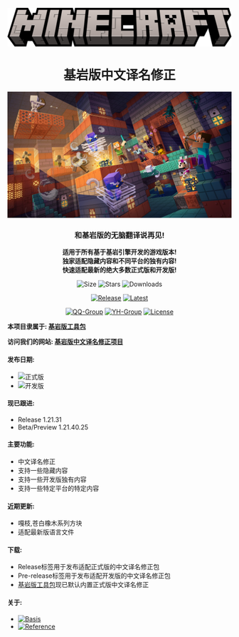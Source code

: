 <div align="center">

![Title](images/Minecraft.png)

<h1>基岩版中文译名修正</h1>

![Newest KeyArt](images/KeyArt_old.png)

<h3>和基岩版的无脑翻译说再见!</h3>

<b>适用于所有基于基岩引擎开发的游戏版本!<br>独家适配隐藏内容和不同平台的独有内容!<br>快速适配最新的绝大多数正式版和开发版!</b>

![Size](https://img.shields.io/github/repo-size/Spectrollay/mclang_cn?color=skyblue&label=仓库大小)   ![Stars](https://img.shields.io/github/stars/Spectrollay/mclang_cn?color=greenyellow&label=星标数)   ![Downloads](https://img.shields.io/github/downloads/Spectrollay/mclang_cn/total?label=总下载量)

[![Release](https://img.shields.io/github/v/release/Spectrollay/mclang_cn?color=20A162&label=正式版)](https://github.com/Spectrollay/mclang_cn/releases/latest)   [![Latest](https://img.shields.io/github/v/release/Spectrollay/mclang_cn?color=43B244&include_prereleases&label=最新版)](https://github.com/Spectrollay/mclang_cn/releases)

[![QQ-Group](https://img.shields.io/badge/QQ-%E7%BE%A4%E7%BB%84-blue)](https://qm.qq.com/cgi-bin/qm/qr?_wv=1027&k=WVA6aPqtv99hiYleW7vUq5OsBIufCAB1&authKey=B0%2BaXMCTqnmQrGh0wzCZTyWTIPyHS%2FPEM5QXcFfVwroFowNnzs6Yg1er1%2F8Fekqp&noverify=0&group_code=833473609)   [![YH-Group](https://img.shields.io/badge/云湖-%E7%BE%A4%E7%BB%84-blue)](https://yhfx.jwznb.com/share?key=VyTE7W7sLwRl&ts=1684642802)   [![License](https://img.shields.io/badge/%E5%8D%8F%E8%AE%AE-CC%20BY--NC--SA%204.0-ff69b4)](https://creativecommons.org/licenses/by-nc-sa/4.0/deed.zh-Hans)

</div>

<b>本项目隶属于: <a href="https://github.com/Spectrollay/mcpack_bk">基岩版工具包</a></b>

<b>访问我们的网站: <a href="https://spectrollay.github.io/mclang_cn/">基岩版中文译名修正项目</a></b>

<h4>发布日期:</h4>

- ![正式版](https://img.shields.io/github/release-date/Spectrollay/mclang_cn?label=正式版)
- ![开发版](https://img.shields.io/github/release-date-pre/Spectrollay/mclang_cn?label=开发版)

<h4>现已跟进:</h4>

- Release 1.21.31
- Beta/Preview 1.21.40.25

<h4>主要功能:</h4>

- 中文译名修正
- 支持一些隐藏内容
- 支持一些开发版独有内容
- 支持一些特定平台的特定内容

<h4>近期更新:</h4>

- 嘎枝,苍白橡木系列方块
- 适配最新版语言文件

<h4>下载:</h4>

- Release标签用于发布适配正式版的中文译名修正包
- Pre-release标签用于发布适配开发版的中文译名修正包
- [基岩版工具包](https://github.com/Spectrollay/mcpack_bk)现已默认内置正式版中文译名修正

<h4>关于:</h4>

- [![Basis](https://img.shields.io/badge/%E5%9F%BA%E4%BA%8E-Minecraft%20Wiki-ff69b4)](https://zh.minecraft.wiki)
- [![Reference](https://img.shields.io/badge/%E5%8F%82%E8%80%83-Crowdin-ff69b4)](https://crowdin.com/translate/minecraft/10038/enus-zhcn?filter=basic&value=0)
